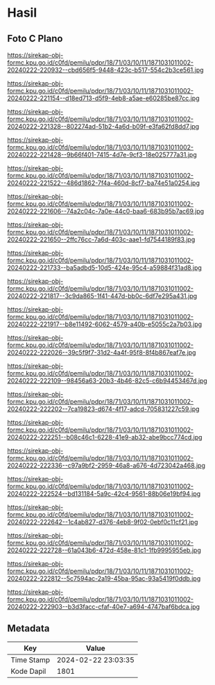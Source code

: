 # Hasil

## Foto C Plano

https://sirekap-obj-formc.kpu.go.id/c0fd/pemilu/pdpr/18/71/03/10/11/1871031011002-20240222-220932--cbd656f5-9448-423c-b517-554c2b3ce561.jpg

https://sirekap-obj-formc.kpu.go.id/c0fd/pemilu/pdpr/18/71/03/10/11/1871031011002-20240222-221154--d18ed713-d5f9-4eb8-a5ae-e60285be87cc.jpg

https://sirekap-obj-formc.kpu.go.id/c0fd/pemilu/pdpr/18/71/03/10/11/1871031011002-20240222-221328--802274ad-51b2-4a6d-b09f-e3fa62fd8dd7.jpg

https://sirekap-obj-formc.kpu.go.id/c0fd/pemilu/pdpr/18/71/03/10/11/1871031011002-20240222-221428--9b66f401-7415-4d7e-9cf3-18e025777a31.jpg

https://sirekap-obj-formc.kpu.go.id/c0fd/pemilu/pdpr/18/71/03/10/11/1871031011002-20240222-221522--486d1862-7f4a-460d-8cf7-ba74e51a0254.jpg

https://sirekap-obj-formc.kpu.go.id/c0fd/pemilu/pdpr/18/71/03/10/11/1871031011002-20240222-221606--74a2c04c-7a0e-44c0-baa6-683b95b7ac69.jpg

https://sirekap-obj-formc.kpu.go.id/c0fd/pemilu/pdpr/18/71/03/10/11/1871031011002-20240222-221650--2ffc76cc-7a6d-403c-aae1-fd7544189f83.jpg

https://sirekap-obj-formc.kpu.go.id/c0fd/pemilu/pdpr/18/71/03/10/11/1871031011002-20240222-221733--ba5adbd5-10d5-424e-95c4-a59884f31ad8.jpg

https://sirekap-obj-formc.kpu.go.id/c0fd/pemilu/pdpr/18/71/03/10/11/1871031011002-20240222-221817--3c9da865-1f41-447d-bb0c-6df7e295a431.jpg

https://sirekap-obj-formc.kpu.go.id/c0fd/pemilu/pdpr/18/71/03/10/11/1871031011002-20240222-221917--b8e11492-6062-4579-a40b-e5055c2a7b03.jpg

https://sirekap-obj-formc.kpu.go.id/c0fd/pemilu/pdpr/18/71/03/10/11/1871031011002-20240222-222026--39c5f9f7-31d2-4a4f-95f8-8f4b867eaf7e.jpg

https://sirekap-obj-formc.kpu.go.id/c0fd/pemilu/pdpr/18/71/03/10/11/1871031011002-20240222-222109--98456a63-20b3-4b46-82c5-c6b94453467d.jpg

https://sirekap-obj-formc.kpu.go.id/c0fd/pemilu/pdpr/18/71/03/10/11/1871031011002-20240222-222202--7ca19823-d674-4f17-adcd-705831227c59.jpg

https://sirekap-obj-formc.kpu.go.id/c0fd/pemilu/pdpr/18/71/03/10/11/1871031011002-20240222-222251--b08c46c1-6228-41e9-ab32-abe9bcc774cd.jpg

https://sirekap-obj-formc.kpu.go.id/c0fd/pemilu/pdpr/18/71/03/10/11/1871031011002-20240222-222336--c97a9bf2-2959-46a8-a676-4d723042a468.jpg

https://sirekap-obj-formc.kpu.go.id/c0fd/pemilu/pdpr/18/71/03/10/11/1871031011002-20240222-222524--bd131184-5a9c-42c4-9561-88b06e19bf94.jpg

https://sirekap-obj-formc.kpu.go.id/c0fd/pemilu/pdpr/18/71/03/10/11/1871031011002-20240222-222642--1c4ab827-d376-4eb8-9f02-0ebf0c11cf21.jpg

https://sirekap-obj-formc.kpu.go.id/c0fd/pemilu/pdpr/18/71/03/10/11/1871031011002-20240222-222728--61a043b6-472d-458e-81c1-1fb9995955eb.jpg

https://sirekap-obj-formc.kpu.go.id/c0fd/pemilu/pdpr/18/71/03/10/11/1871031011002-20240222-222812--5c7594ac-2a19-45ba-95ac-93a5419f0ddb.jpg

https://sirekap-obj-formc.kpu.go.id/c0fd/pemilu/pdpr/18/71/03/10/11/1871031011002-20240222-222903--b3d3facc-cfaf-40e7-a694-4747baf6bdca.jpg


## Metadata

| Key        | Value               |
| ---------- | ------------------- |
| Time Stamp | 2024-02-22 23:03:35 |
| Kode Dapil | 1801                |



